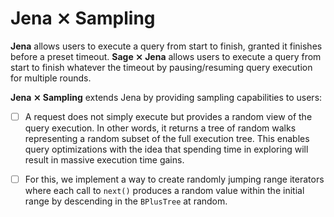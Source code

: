 # Jena ⨯ Sampling

**Jena** allows users to execute a query from start to finish, granted
it finishes before a preset timeout.  **Sage ⨯ Jena** allows users to
execute a query from start to finish whatever the timeout by
pausing/resuming query execution for multiple rounds.

**Jena ⨯ Sampling** extends Jena by providing sampling capabilities to
users: 

- [ ] A request does not simply execute but provides a random view of
  the query execution. In other words, it returns a tree of random
  walks representing a random subset of the full execution tree. This
  enables query optimizations with the idea that spending time in
  exploring will result in massive execution time gains. 

- [ ] For this, we implement a way to create randomly jumping range
  iterators where each call to `next()` produces a random value within
  the initial range by descending in the `BPlusTree` at random.
